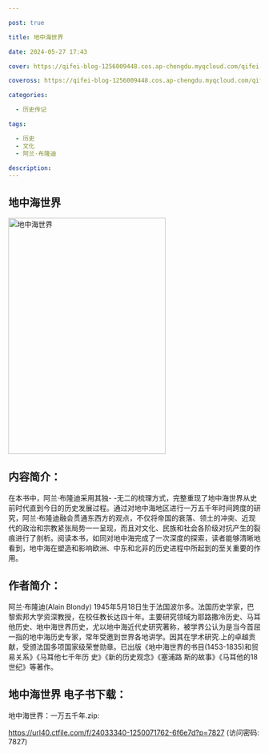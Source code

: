 ```yaml
---

post: true

title: 地中海世界

date: 2024-05-27 17:43

cover: https://qifei-blog-1256009448.cos.ap-chengdu.myqcloud.com/qifei-blog/660cca119f345e8d03cf74d3.jpg

coveross: https://qifei-blog-1256009448.cos.ap-chengdu.myqcloud.com/qifei-blog/660cca119f345e8d03cf74d3.jpg

categories:

  - 历史传记

tags:

  - 历史
  - 文化
  - 阿兰·布隆迪

description:
---
```


## 地中海世界
<img alt="地中海世界 " class="aligncenter loading" data-was-processed="true" decoding="async" fetchpriority="high" height="471" src="https://qifei-blog-1256009448.cos.ap-chengdu.myqcloud.com/qifei-blog/660cca119f345e8d03cf74d3.jpg " style="cursor: zoom-in;" width="314"/>

## 内容简介：

在本书中，阿兰·布隆迪采用其独- -无二的梳理方式，完整重现了地中海世界从史前时代直到今日的历史发展过程。通过对地中海地区进行一万五千年时间跨度的研究，阿兰·布隆迪融会贯通东西方的观点，不仅将帝国的衰落、领土的冲突、近现代的政治和宗教紧张局势一一呈现，而且对文化、民族和社会各阶级对抗产生的裂痕进行了剖析。阅读本书，如同对地中海完成了一次深度的探索，读者能够清晰地看到，地中海在塑造和影响欧洲、中东和北非的历史进程中所起到的至关重要的作用。

## 作者简介：

阿兰·布隆迪(Alain Blondy) 1945年5月18日生于法国波尔多。法国历史学家，巴黎索邦大学资深教授，在校任教长达四十年。主要研究领域为耶路撒冷历史、马耳他历史、地中海世界历史，尤以地中海近代史研究著称，被学界公认为是当今首屈一指的地中海历史专家，常年受邀到世界各地讲学。因其在学术研究.上的卓越贡献，受颁法国多项国家级荣誉勋章。已出版《地中海世界的书目(1453-1835)和贸易关系》《马耳他七千年历 史》《新的历史观念》《塞浦路 斯的故事》《马耳他的18世纪》等著作。

## 地中海世界 电子书下载：



地中海世界：一万五千年.zip: 

https://url40.ctfile.com/f/24033340-1250071762-6f6e7d?p=7827 (访问密码: 7827)
